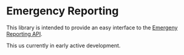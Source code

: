# Emergency Reporting

This library is intended to provide an easy interface to the [Emergeny Reporting API](https://developer.emergencyreporting.com/).

This us currently in early active development.